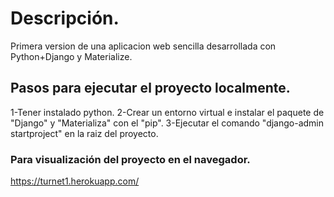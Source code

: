 # Descripción.

Primera version de una aplicacion web sencilla desarrollada con Python+Django y Materialize.

## Pasos para ejecutar el proyecto localmente.

1-Tener instalado python.
2-Crear un entorno virtual e instalar el paquete de "Django" y "Materializa" con el "pip".
3-Ejecutar el comando "django-admin startproject" en la raiz del proyecto.


### Para visualización del proyecto en el navegador.

https://turnet1.herokuapp.com/
